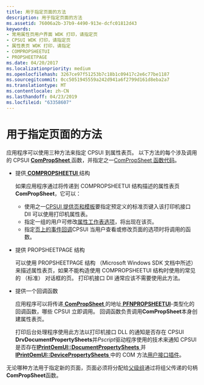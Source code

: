 ```yaml
---
title: 用于指定页面的方法
description: 用于指定页面的方法
ms.assetid: 76006a2b-37b9-4490-913e-dcfc01812d43
keywords:
- 常用属性页用户界面 WDK 打印，请指定页
- CPSUI WDK 打印，请指定页
- 属性表页 WDK 打印，请指定
- COMPROPSHEETUI
- PROPSHEETPAGE
ms.date: 04/20/2017
ms.localizationpriority: medium
ms.openlocfilehash: 3267ce97f51253b7c18b1c09417c2e6c77be1187
ms.sourcegitcommit: 0cc5051945559a242d941a6f2799d161d8eba2a7
ms.translationtype: MT
ms.contentlocale: zh-CN
ms.lasthandoff: 04/23/2019
ms.locfileid: "63358607"
---
```

# <a name="methods-for-specifying-pages"></a>用于指定页面的方法





应用程序可以使用三种方法来指定 CPSUI 到属性表页。 以下方法的每个涉及调用的 CPSUI [ **ComPropSheet** ](https://msdn.microsoft.com/library/windows/hardware/ff546207)函数，并指定之一[ComPropSheet 函数代码](https://msdn.microsoft.com/library/windows/hardware/ff546214)。

-   提供[ **COMPROPSHEETUI** ](https://msdn.microsoft.com/library/windows/hardware/ff546211)结构

    如果应用程序通过将传递到 COMPROPSHEETUI 结构描述的属性表页**ComPropSheet**，它可以：

    -   使用之一[CPSUI 提供页和模板](cpsui-supplied-pages-and-templates.md)要指定预定义的标准页键入该打印机接口 Dll 可以使用打印机属性表。
    -   指定一组的用户可修改[属性工作表选项](property-sheet-options.md)，将出现在该页。
    -   指定[页上的事件回调](page-event-callbacks.md)CPSUI 当用户查看或修改页面的选项时将调用的函数。
-   提供 PROPSHEETPAGE 结构

    可以使用 PROPSHEETPAGE 结构 （Microsoft Windows SDK 文档中所述） 来描述属性表页，如果不能构造使用 COMPROPSHEETUI 结构时使用的常见的 （标准） 对话框的页。 打印机接口 Dll 通常应该不需要使用此方法。

-   提供一个回调函数

    应用程序可以将传递[ **ComPropSheet** ](https://msdn.microsoft.com/library/windows/hardware/ff546207)的地址[ **PFNPROPSHEETUI**](https://msdn.microsoft.com/library/windows/hardware/ff559812)-类型化的回调函数，哪些 CPSUI 立即调用。 回调函数负责调用**ComPropSheet**本身创建属性表页。

    打印后台处理程序使用此方法以打印机接口 DLL 的通知是否存在 CPSUI **DrvDocumentPropertySheets**并*Pscript*驱动程序使用的技术来通知 CPSUI是否存在[**IPrintOemUI::DocumentPropertySheets** ](https://msdn.microsoft.com/library/windows/hardware/ff554173)并[ **IPrintOemUI::DevicePropertySheets** ](https://msdn.microsoft.com/library/windows/hardware/ff554165)中的 COM 方法[用户接口插件](user-interface-plug-ins.md)。

无论哪种方法用于指定新的页面，页面必须将分配给[父级组](group-parent.md)通过将组父传递的句柄**ComPropSheet**函数。

 

 




